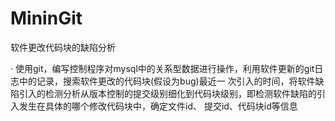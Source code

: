 # MininGit
软件更改代码块的缺陷分析 

· 使用git，编写控制程序对mysql中的关系型数据进行操作，利用软件更新的git日志中的记录，搜索软件更改的代码块(假设为bug)最近一 次引入的时间，将软件缺陷引入的检测分析从版本控制的提交级别细化到代码块级别，即检测软件缺陷的引入发生在具体的哪个修改代码块中，确定文件id、 提交id、代码块id等信息
